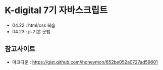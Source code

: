 # K-digital 7기 자바스크립트
+ 04.22 : html/css 복습
+ 04.23 : js 기본 문법

## 참고사이트
+ 마크다운 : https://gist.github.com/ihoneymon/652be052a0727ad59601
